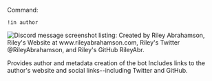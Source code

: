 Command:

`!in author`

![Discord message screenshot listing: Created by Riley Abrahamson, Riley's Website at www.rileyabrahamson.com, Riley's Twitter @RileyAbrahamson, and Riley's GitHub RileyAbr.](https://i2.wp.com/seds.org/wp-content/uploads/2020/06/placeholder.png?fit=1200%2C800&ssl=1)

Provides author and metadata creation of the bot Includes links to the author's website and social links--including Twitter and GitHub.
